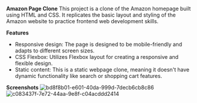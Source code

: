 **Amazon Page Clone**
This project is a clone of the Amazon homepage built using HTML and CSS. It replicates the basic layout and styling of the Amazon website to practice frontend web development skills.

**Features**
* Responsive design: The page is designed to be mobile-friendly and adapts to different screen sizes.
* CSS Flexbox: Utilizes Flexbox layout for creating a responsive and flexible design.
* Static content: This is a static webpage clone, meaning it doesn't have dynamic functionality like search or shopping cart features.

**Screenshots**
![bd8f8b01-e601-40da-999d-7decb6cb8c86](https://github.com/aggarwalkaki/amazon-clone-/assets/143190918/d184abd2-042e-4397-8037-10ad932b5c21)
![c083437f-7e72-44aa-9e8f-c04acddd2414](https://github.com/aggarwalkaki/amazon-clone-/assets/143190918/5e317bda-467e-489d-967f-58fd2903f851)
